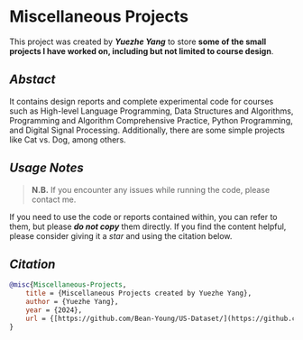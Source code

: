 # Miscellaneous Projects
This project was created by ***Yuezhe Yang*** to store **some of the small projects I have worked on, including but not limited to course design**.

## ***Abstact***

It contains design reports and complete experimental code for courses such as High-level Language Programming, Data Structures and Algorithms, Programming and Algorithm Comprehensive Practice, Python Programming, and Digital Signal Processing. Additionally, there are some simple projects like Cat vs. Dog, among others.

## ***Usage Notes***

>**N.B.** If you encounter any issues while running the code, please contact me.

If you need to use the code or reports contained within, you can refer to them, but please ***do not copy*** them directly. If you find the content helpful, please consider giving it a *star* and using the citation below.

## ***Citation***

``````bibtex
@misc{Miscellaneous-Projects,
	title = {Miscellaneous Projects created by Yuezhe Yang},
	author = {Yuezhe Yang},
	year = {2024},
	url = {[https://github.com/Bean-Young/US-Dataset/](https://github.com/Bean-Young/Miscellaneous-Projects)},
}
